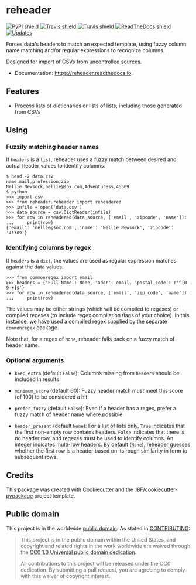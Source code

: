 # reheader


<a href="https://pypi.python.org/pypi/reheader">
  <img src="https://img.shields.io/pypi/v/reheader.svg"
  alt="PyPI shield">
</a>

<a href="https://travis-ci.org/18F/reheader">
  <img src="https://img.shields.io/travis/18F/reheader.svg"
  alt="Travis shield">
</a>

<a href="https://travis-ci.org/18F/reheader">
  <img src="https://img.shields.io/travis/18F/reheader.svg"
  alt="Travis shield">
</a>

<a href="https://reheader.readthedocs.io/en/latest/?badge=latest ">
  <img src=https://readthedocs.org/projects/reheader/badge/?version=latest"
  alt="ReadTheDocs shield">
</a>

<a href="https://pyup.io/repos/github/18F/reheader/">
  <img src="https://pyup.io/repos/github/18F/cookiecutter-django/shield.svg"
  alt="Updates">
</a>

Forces data's headers to match an expected template, using fuzzy column
name matching and/or regular expressions to recognize columns.

Designed for import of CSVs from uncontrolled sources.

* Documentation: https://reheader.readthedocs.io.


## Features

* Process lists of dictionaries or lists of lists, including those
  generated from CSVs

## Using

### Fuzzily matching header names

If `headers` is a `list`, reheader uses a fuzzy match between desired and
actual header values to identify columns.

    $ head -2 data.csv
    name,mail,profession,zip
    Nellie Newsock,nellie@sox.com,Adventuress,45309
    $ python
    >>> import csv
    >>> from reheader.reheader import reheadered
    >>> infile = open('data.csv')
    >>> data_source = csv.DictReader(infile)
    >>> for row in reheadered(data_source, ['email', 'zipcode', 'name']):
    ...     print(row)
    {'email': 'nellie@sox.com', 'name': 'Nellie Newsock', 'zipcode': '45309'}


### Identifying columns by regex

If `headers` is a `dict`, the values are used as regular expression matches
against the data values.

    >>> from commonregex import email
    >>> headers = {'Full Name': None, 'addr': email, 'postal_code': r'^[0-9-+]$'}
    >>> for row in reheadered(data_source, ['email', 'zip_code', 'name']):
    ...     print(row)

The values may be either strings (which will be compiled to regexes) or
compiled regexes (to include regex compilation flags of your choice).
In this instance, we have used a compiled regex supplied by the
separate `commonregex` package.

Note that, for a regex of `None`, reheader falls back on a fuzzy match of
header name.

### Optional arguments

* `keep_extra` (default `False`): Columns missing from `headers` should
  be included in results

* `minimum_score` (default 60): Fuzzy header match must meet this score
  (of 100) to be considered a hit

* `prefer_fuzzy` (default `False`): Even if a header has a regex, prefer
  a fuzzy match of header name where possible

* `header_present` (default `None`): For a list of lists only, `True`
  indicates that the first non-empty row contains headers.  `False`
  indicates that there is no header row, and regexes must be used to
  identify columns.  An integer indicates multi-row headers.
  By default (`None`), reheader guesses whether the first row is a
  header based on its rough similarity in form to subsequent rows.


## Credits

This package was created with [Cookiecutter](https://github.com/audreyr/cookiecutter)
and the [18F/cookiecutter-pypackage](https://github.com/audreyr/cookiecutter-pypackage)
project template.

## Public domain

This project is in the worldwide [public domain](LICENSE.md). As stated in [CONTRIBUTING](CONTRIBUTING.md):

> This project is in the public domain within the United States, and copyright and related rights in the work worldwide are waived through the [CC0 1.0 Universal public domain dedication](https://creativecommons.org/publicdomain/zero/1.0/).
>
> All contributions to this project will be released under the CC0 dedication. By submitting a pull request, you are agreeing to comply with this waiver of copyright interest.
